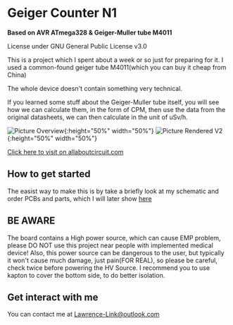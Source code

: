 # Geiger Counter N1
**Based on AVR ATmega328 & Geiger-Muller tube M4011**

License under GNU General Public License v3.0

This is a project which I spent about a week or so just for preparing for it.
I used a common-found geiger tube M4011(which you can buy it cheap from China)

The whole device doesn't contain something very technical.

If you learned some stuff about the Geiger-Muller tube itself,
you will see how we can calculate them, in the form of CPM, then use the data
from the original datasheets, we can then calculate in the unit of uSv/h.

![Picture Overview](https://github.com/Lawrence-Link/GeigerCounter-N1/blob/main/pictures/IMG_20210228_122907.jpg?raw=true){:height="50%" width="50%"}
![Picture Rendered V2](https://github.com/Lawrence-Link/GeigerCounter-N1/blob/main/pictures/rendered.jpg?raw=true){:height="50%" width="50%"}

[Click here to visit on allaboutcircuit.com]()

## How to get started

The easist way to make this is by take a briefly look at my schematic and order PCBs and parts, which I will later show [here]()

## BE AWARE

The board contains a High power source, which can cause EMP problem, please DO NOT use this project near people with implemented medical device!
Also, this power source can be dangerous to the user, but typically it won't cause much damage, just pain(FOR REAL), so please be careful, check twice before powering the HV Source.
I recommend you to use kapton to cover the bottom side, to do better isolation.

## Get interact with me

You can contact me at
[Lawrence-Link@outlook.com](mailto:Lawrence-Link@outlook.com)
